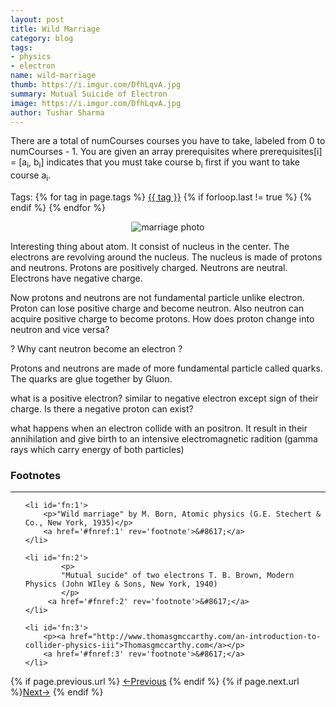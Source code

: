 ```yaml
---
layout: post
title: Wild Marriage
category: blog
tags:
- physics
- electron
name: wild-marriage
thumb: https://i.imgur.com/DfhLqvA.jpg
summary: Mutual Suicide of Electron
image: https://i.imgur.com/DfhLqvA.jpg
author: Tushar Sharma
---
```


There are a total of numCourses courses you have to take, labeled from 0 to numCourses - 1. You are given an array prerequisites where prerequisites[i] = [a<sub>i</sub>, b<sub>i</sub>] indicates that you must take course b<sub>i</sub> first if you want to take course a<sub>i</sub>.<!-- truncate_here -->

<p>Tags: {% for tag in page.tags %} <a class="mytag" href="/tag/{{ tag }}" title="View posts tagged with &quot;{{ tag }}&quot;">{{ tag }}</a>  {% if forloop.last != true %} {% endif %} {% endfor %} </p>

<!--begin_of_post -->

<center>
<img src="https://i.imgur.com/DfhLqvA.jpg" alt="marriage photo"/>
</center>

Interesting thing about atom. It consist of nucleus in the center. The electrons are revolving around the nucleus. The nucleus is made of protons and neutrons. Protons are positively charged. Neutrons are neutral. Electrons have negative charge. 

Now protons and neutrons are not fundamental particle unlike electron. Proton can lose positive charge and become neutron. Also neutron can acquire positive charge to become protons. How does proton change into neutron and vice versa? 


? Why cant neutron become an electron  ?

Protons and neutrons are made of more fundamental particle called quarks. The quarks are glue together by Gluon. 

what is a positive electron? similar to negative electron except sign of their charge. 
Is there a negative proton can exist? 

what happens when an electron collide with an positron. It result in their annihilation and give birth to an intensive electromagnetic radition (gamma rays which carry energy of both particles)

<!--end_of_post -->
<script src="https://ajax.googleapis.com/ajax/libs/jquery/2.1.3/jquery.min.js"></script>

<script>
alert('test');
</script>

<div class='footnotes'><h3>Footnotes</h3><hr />
  <ol>

    <li id='fn:1'>
        <p>"Wild marriage" by M. Born, Atomic physics (G.E. Stechert & Co., New York, 1935)</p>
        <a href='#fnref:1' rev='footnote'>&#8617;</a>
    </li>

    <li id='fn:2'>
            <p>
            "Mutual sucide" of two electrons T. B. Brown, Modern Physics (John WIley & Sons, New York, 1940)
            </p>
         <a href='#fnref:2' rev='footnote'>&#8617;</a>
    </li>

    <li id='fn:3'>
        <p><a href="http://www.thomasgmccarthy.com/an-introduction-to-collider-physics-iii">Thomasgmccarthy.com</a></p>
        <a href='#fnref:3' rev='footnote'>&#8617;</a>
    </li>

  </ol>
</div>

<nav class="pagination clear" style="padding-bottom:20px;">
{% if page.previous.url %} <a class="prev-item" href="{{page.previous.url}}" title="Previous Post: {{page.previous.title}}">&larr;Previous</a>   {% endif %}  {% if page.next.url %}<a class="next-item" href="{{page.next.url}}" title="Next Post: {{page.next.title}}">Next&rarr;</a>         {% endif %}
</nav>
